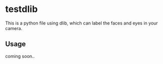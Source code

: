 # testdlib
This is a python file using dlib, which can label the faces and eyes in your camera.

## Usage

coming soon..
